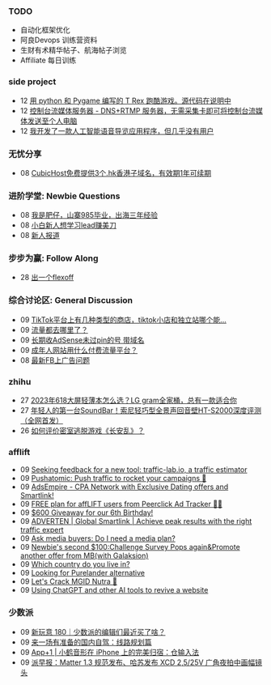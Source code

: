 ### TODO
-  自动化框架优化
-  阿良Devops 训练营资料
-  生财有术精华帖子、航海帖子浏览
-  Affiliate 每日训练

### side project
<!-- sideproject:START -->
-  12 [用 python 和 Pygame 编写的 T Rex 跑酷游戏。源代码在说明中](https://www.youtube.com/watch?v=pZySIXSelCA)
-  12 [控制台流媒体服务器 - DNS+RTMP 服务器，无需采集卡即可将控制台流媒体发送至个人电脑](https://github.com/Aioros/console-streaming-server)
-  12 [我开发了一款人工智能语音导览应用程序，但几乎没有用户](https://www.reddit.com/r/SideProject/comments/18gpp0e/ive_built_an_ai_audio_tour_app_but_have_almost_no/)<!-- sideproject:END -->


### 无忧分享
<!-- ruyo:START -->
-  08 [CubicHost免费提供3个.hk香港子域名，有效期1年可续期](https://51.ruyo.net/18660.html)<!-- ruyo:END -->

### 进阶学堂: Newbie Questions
<!-- advertcn1:START -->
-  08 [我是肥仔，山寨985毕业，出海三年经验](https://www.advertcn.com/thread-114935-1-1.html)
-  08 [小白新人想学习lead赚美刀](https://www.advertcn.com/thread-114933-1-1.html)
-  08 [新人报道](https://www.advertcn.com/thread-114932-1-1.html)<!-- advertcn1:END -->

### 步步为赢: Follow Along
<!-- advertcn2:START -->
-  28 [出一个flexoff](https://www.advertcn.com/thread-114847-1-1.html)<!-- advertcn2:END -->

### 综合讨论区: General Discussion
<!-- advertcn3:START -->
-  09 [TikTok平台上有几种类型的商店，tiktok小店和独立站哪个能...](https://www.advertcn.com/thread-114945-1-1.html)
-  09 [流量都去哪里了？](https://www.advertcn.com/thread-114940-1-1.html)
-  09 [长期收AdSense未过pin的号 带域名](https://www.advertcn.com/thread-114939-1-1.html)
-  09 [成年人网站用什么付费流量平台？](https://www.advertcn.com/thread-114937-1-1.html)
-  08 [最新FB上广告问题](https://www.advertcn.com/thread-114936-1-1.html)<!-- advertcn3:END -->


### zhihu
<!-- zhihu:START -->
-  27 [2023年618大屏轻薄本怎么选？LG gram全家桶，总有一款适合你](http://zhuanlan.zhihu.com/p/632641888?utm_campaign=rss&utm_medium=rss&utm_source=rss&utm_content=title)
-  27 [年轻人的第一台SoundBar！索尼轻巧型全景声回音壁HT-S2000深度评测（全网首发）](http://zhuanlan.zhihu.com/p/630990296?utm_campaign=rss&utm_medium=rss&utm_source=rss&utm_content=title)
-  26 [如何评价密室逃脱游戏《长安乱》？](http://www.zhihu.com/question/563950552/answer/3045961312?utm_campaign=rss&utm_medium=rss&utm_source=rss&utm_content=title)<!-- zhihu:END -->

### afflift
<!-- afflift:START -->
-  09 [Seeking feedback for a new tool: traffic-lab.io, a traffic estimator](https://afflift.com/f/threads/seeking-feedback-for-a-new-tool-traffic-lab-io-a-traffic-estimator.12301/)
-  09 [Pushatomic: Push traffic to rocket your campaigns 🚀](https://afflift.com/f/threads/pushatomic-push-traffic-to-rocket-your-campaigns-%F0%9F%9A%80.13084/)
-  09 [AdsEmpire - CPA Network with Exclusive Dating offers and Smartlink!](https://afflift.com/f/threads/adsempire-cpa-network-with-exclusive-dating-offers-and-smartlink.6820/)
-  09 [FREE plan for affLIFT users from Peerclick Ad Tracker 🎉🔥](https://afflift.com/f/threads/free-plan-for-afflift-users-from-peerclick-ad-tracker-%F0%9F%8E%89%F0%9F%94%A5.12985/)
-  09 [$600 Giveaway for our 6th Birthday!](https://afflift.com/f/threads/600-giveaway-for-our-6th-birthday.13055/)
-  09 [ADVERTEN | Global Smartlink | Achieve peak results with the right traffic expert](https://afflift.com/f/threads/adverten-global-smartlink-achieve-peak-results-with-the-right-traffic-expert.7526/)
-  09 [Ask media buyers: Do I need a media plan?](https://afflift.com/f/threads/ask-media-buyers-do-i-need-a-media-plan.13092/)
-  09 [Newbie&#39;s second $100:Challenge Survey Pops again&amp;Promote another offer from MB&lpar;with Galaksion&rpar;](https://afflift.com/f/threads/newbies-second-100-challenge-survey-pops-again-promote-another-offer-from-mb-with-galaksion.13010/)
-  09 [Which country do you live in?](https://afflift.com/f/threads/which-country-do-you-live-in.65/)
-  09 [Looking for Purelander alternative](https://afflift.com/f/threads/looking-for-purelander-alternative.13076/)
-  09 [Let&#39;s Crack MGID Nutra 🚀](https://afflift.com/f/threads/lets-crack-mgid-nutra-%F0%9F%9A%80.12967/)
-  09 [Using ChatGPT and other AI tools to revive a website](https://afflift.com/f/threads/using-chatgpt-and-other-ai-tools-to-revive-a-website.12532/)<!-- afflift:END -->

### 少数派
<!-- sspai:START -->
-  09 [新玩意 180｜少数派的编辑们最近买了啥？](https://sspai.com/post/88671)
-  09 [来一场有准备的国内自驾：线路规划篇](https://sspai.com/post/88227)
-  09 [App+1 | 小鹤音形在 iPhone 上的完美归宿：仓输入法](https://sspai.com/post/88595)
-  09 [派早报：Matter 1.3 规范发布、哈苏发布 XCD 2,5/25V 广角夜拍中画幅镜头](https://sspai.com/post/88658)<!-- sspai:END -->
